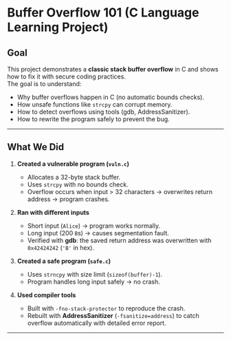 # Buffer Overflow 101 (C Language Learning Project)

##  Goal
This project demonstrates a **classic stack buffer overflow** in C and shows how to fix it with secure coding practices.  
The goal is to understand:
- Why buffer overflows happen in C (no automatic bounds checks).
- How unsafe functions like `strcpy` can corrupt memory.
- How to detect overflows using tools (gdb, AddressSanitizer).
- How to rewrite the program safely to prevent the bug.

---

##  What We Did
1. **Created a vulnerable program (`vuln.c`)**
   - Allocates a 32-byte stack buffer.
   - Uses `strcpy` with no bounds check.
   - Overflow occurs when input > 32 characters → overwrites return address → program crashes.

2. **Ran with different inputs**
   - Short input (`Alice`) → program works normally.
   - Long input (200 `B`s) → causes segmentation fault.
   - Verified with **gdb**: the saved return address was overwritten with `0x42424242` (`'B'` in hex).

3. **Created a safe program (`safe.c`)**
   - Uses `strncpy` with size limit (`sizeof(buffer)-1`).
   - Program handles long input safely → no crash.

4. **Used compiler tools**
   - Built with `-fno-stack-protector` to reproduce the crash.
   - Rebuilt with **AddressSanitizer** (`-fsanitize=address`) to catch overflow automatically with detailed error report.

---



